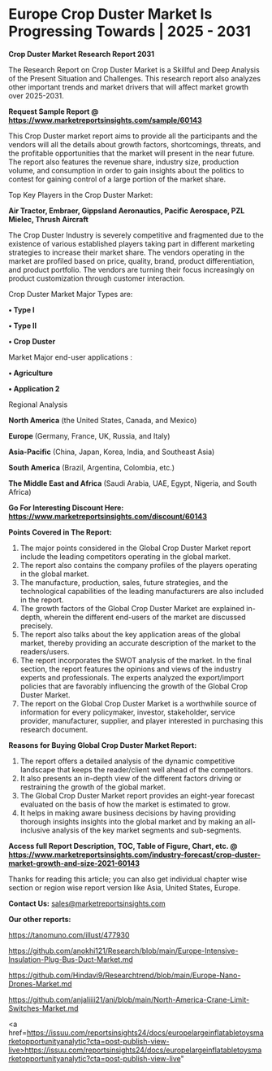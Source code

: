  # Europe Crop Duster Market Is Progressing Towards | 2025 - 2031

<strong>Crop Duster Market Research Report 2031</strong>

The Research Report on Crop Duster Market is a Skillful and Deep Analysis of the Present Situation and Challenges. This research report also analyzes other important trends and market drivers that will affect market growth over 2025-2031.

<strong>Request Sample Report @ <a href=https://www.marketreportsinsights.com/sample/60143>https://www.marketreportsinsights.com/sample/60143</a></strong>

This Crop Duster market report aims to provide all the participants and the vendors will all the details about growth factors, shortcomings, threats, and the profitable opportunities that the market will present in the near future. The report also features the revenue share, industry size, production volume, and consumption in order to gain insights about the politics to contest for gaining control of a large portion of the market share.

Top Key Players in the Crop Duster Market:

<strong>Air Tractor, Embraer, Gippsland Aeronautics, Pacific Aerospace, PZL Mielec, Thrush Aircraft</strong>

The Crop Duster Industry is severely competitive and fragmented due to the existence of various established players taking part in different marketing strategies to increase their market share. The vendors operating in the market are profiled based on price, quality, brand, product differentiation, and product portfolio. The vendors are turning their focus increasingly on product customization through customer interaction.

Crop Duster Market Major Types are:

<strong>• Type I

• Type II

• Crop Duster</strong>

Market Major end-user applications :

<strong>• Agriculture

• Application 2</strong>

Regional Analysis

</u><strong><b>North America</b></strong> (the United States, Canada, and Mexico)

<strong><b>Europe </b></strong>(Germany, France, UK, Russia, and Italy)

<strong><b>Asia-Pacific</b></strong> (China, Japan, Korea, India, and Southeast Asia)

<strong><b>South America</b></strong> (Brazil, Argentina, Colombia, etc.)

<strong><b>The Middle East and Africa</b></strong> (Saudi Arabia, UAE, Egypt, Nigeria, and South Africa)

<strong>Go For Interesting Discount Here: <a href=https://www.marketreportsinsights.com/discount/60143>https://www.marketreportsinsights.com/discount/60143</a></strong>

<strong>Points Covered in The Report:</strong>
<ol>
  <li>The major points considered in the Global Crop Duster Market report include the leading competitors operating in the global market.</li>
  <li>The report also contains the company profiles of the players operating in the global market.</li>
  <li>The manufacture, production, sales, future strategies, and the technological capabilities of the leading manufacturers are also included in the report.</li>
  <li>The growth factors of the Global Crop Duster Market are explained in-depth, wherein the different end-users of the market are discussed precisely.</li>
  <li>The report also talks about the key application areas of the global market, thereby providing an accurate description of the market to the readers/users.</li>
  <li>The report incorporates the SWOT analysis of the market. In the final section, the report features the opinions and views of the industry experts and professionals. The experts analyzed the export/import policies that are favorably influencing the growth of the Global Crop Duster Market.</li>
  <li>The report on the Global Crop Duster Market is a worthwhile source of information for every policymaker, investor, stakeholder, service provider, manufacturer, supplier, and player interested in purchasing this research document.</li>
</ol>
<strong>Reasons for Buying Global Crop Duster Market Report:</strong>

<ol>
  <li>The report offers a detailed analysis of the dynamic competitive landscape that keeps the reader/client well ahead of the competitors.</li>
  <li>It also presents an in-depth view of the different factors driving or restraining the growth of the global market.</li>
  <li>The Global Crop Duster Market report provides an eight-year forecast evaluated on the basis of how the market is estimated to grow.</li>
  <li>It helps in making aware business decisions by having providing thorough insights insights into the global market and by making an all-inclusive analysis of the key market segments and sub-segments.</li>
</ol>
<strong>Access full Report Description, TOC, Table of Figure, Chart, etc. @ <a href=https://www.marketreportsinsights.com/industry-forecast/crop-duster-market-growth-and-size-2021-60143>https://www.marketreportsinsights.com/industry-forecast/crop-duster-market-growth-and-size-2021-60143</a></strong>


Thanks for reading this article; you can also get individual chapter wise section or region wise report version like Asia, United States, Europe.

<strong>Contact Us:</strong>
sales@marketreportsinsights.com

<strong>Our other reports:</strong>

<a href=https://tanomuno.com/illust/477930>https://tanomuno.com/illust/477930</a>

<a href=https://github.com/anokhi121/Research/blob/main/Europe-Intensive-Insulation-Plug-Bus-Duct-Market.md>https://github.com/anokhi121/Research/blob/main/Europe-Intensive-Insulation-Plug-Bus-Duct-Market.md</a>

<a href=https://github.com/Hindavi9/Researchtrend/blob/main/Europe-Nano-Drones-Market.md>https://github.com/Hindavi9/Researchtrend/blob/main/Europe-Nano-Drones-Market.md</a>

<a href=https://github.com/anjaliiii21/ani/blob/main/North-America-Crane-Limit-Switches-Market.md>https://github.com/anjaliiii21/ani/blob/main/North-America-Crane-Limit-Switches-Market.md</a>

<a href=https://issuu.com/reportsinsights24/docs/europelargeinflatabletoysmarketopportunityanalytic?cta=post-publish-view-live>https://issuu.com/reportsinsights24/docs/europelargeinflatabletoysmarketopportunityanalytic?cta=post-publish-view-live</a>"
